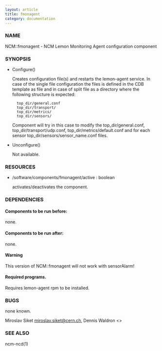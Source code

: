 ```yaml
---
layout: article
title: fmonagent
category: documentation
---
```

### NAME

NCM::fmonagent - NCM Lemon Monitoring Agent configuration component

### SYNOPSIS

- Configure()

    Creates configuration file(s) and restarts the lemon-agent service.
    In case of the single file configuration the files
    is defined in the CDB template as file and in case of split file as 
    a directory where the following structure is expected:

    	top_dir/general.conf
    	top_dir/transport/
    	top_dir/metrics/
    	top_dir/sensors/

    Component will try in this case to modify the top\_dir/general.conf,
    top\_dir/transport/udp.conf, top\_dir/metrics/default.conf and for each 
    sensor top\_dir/sensors/sensor\_name.conf files.

- Unconfigure()

    Not available.

### RESOURCES

- /software/components/fmonagent/active     : boolean

    activates/deactivates the component.

### DEPENDENCIES

#### Components to be run before:

none.

#### Components to be run after:

none.

#### Warning

This version of NCM::fmonagent will not work with sensorAlarm!

#### Required programs.

Requires lemon-agent rpm to be installed.

### BUGS

none known.

Miroslav Siket <miroslav.siket@cern.ch>, Dennis Waldron <>

### SEE ALSO

ncm-ncd(1)
